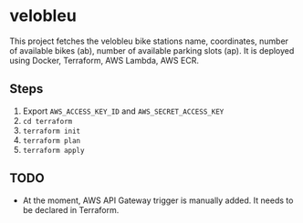 # velobleu

This project fetches the velobleu bike stations name, coordinates, number of available bikes (ab), number of available parking slots (ap). It is deployed using Docker, Terraform, AWS Lambda, AWS ECR.

## Steps

1. Export `AWS_ACCESS_KEY_ID` and `AWS_SECRET_ACCESS_KEY`
2. `cd terraform`
3. `terraform init`
4. `terraform plan`
5. `terraform apply`

## TODO

- At the moment, AWS API Gateway trigger is manually added. It needs to be declared in Terraform.
